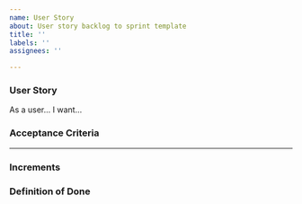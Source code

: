 ```yaml
---
name: User Story
about: User story backlog to sprint template
title: ''
labels: ''
assignees: ''

---
```


### User Story

As a user... I want...

### Acceptance Criteria

---

### Increments

### Definition of Done
